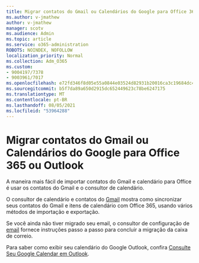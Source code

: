 ```yaml
---
title: Migrar contatos do Gmail ou Calendários do Google para Office 365 ou Outlook
ms.author: v-jmathew
author: v-jmathew
manager: scotv
ms.audience: Admin
ms.topic: article
ms.service: o365-administration
ROBOTS: NOINDEX, NOFOLLOW
localization_priority: Normal
ms.collection: Adm_O365
ms.custom:
- 9004197/7378
- 9003961/7017
ms.openlocfilehash: e72fd346f8d05e55a0844e03524d82931b20016ca3c19684dc4cd12f3df621a3
ms.sourcegitcommit: b5f7da89a650d2915dc652449623c78be6247175
ms.translationtype: MT
ms.contentlocale: pt-BR
ms.lasthandoff: 08/05/2021
ms.locfileid: "53964288"
---
```

# <a name="migrate-gmail-contacts-or-google-calendars-to-office-365-or-outlook"></a>Migrar contatos do Gmail ou Calendários do Google para Office 365 ou Outlook

A maneira mais fácil de importar contatos do Gmail e calendário para Office é usar os contatos do Gmail e o consultor de calendário.

O consultor de calendário e contatos do [Gmail](https://go.microsoft.com/fwlink/?linkid=2134386) mostra como sincronizar seus contatos do Gmail e itens de calendário com Office 365, usando vários métodos de importação e exportação.

Se você ainda não tiver migrado seu email, o consultor de configuração de [email](https://go.microsoft.com/fwlink/?linkid=2133951) fornece instruções passo a passo para concluir a migração da caixa de correio.

Para saber como exibir seu calendário do Google Outlook, confira [Consulte Seu Google Calendar em Outlook](https://go.microsoft.com/fwlink/?linkid=2083939).
